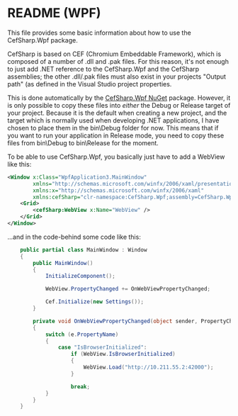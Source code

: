 # README (WPF)

This file provides some basic information about how to use the CefSharp.Wpf package.

CefSharp is based on CEF (Chromium Embeddable Framework), which is composed of a number of .dll and .pak files. For this reason, it's not enough to just add .NET reference to the CefSharp.Wpf and the CefSharp assemblies; the other .dll/.pak files must also exist in your projects "Output path" (as defined in the  Visual Studio project properties.

This is done automatically by the [CefSharp.Wpf NuGet](http://www.nuget.org/packages/CefSharp.Wpf/) package. However, it is only possible to copy these files into *either* the Debug or Release target of your project. Because it is the default when creating a new project, and the target which is normally used when developing .NET applications, I have chosen to place them in the bin\Debug folder for now. This means that if you want to run your application in Release mode, you need to copy these files from bin\Debug to bin\Release for the moment.

To be able to use CefSharp.Wpf, you basically just have to add a WebView like this:

``` xml
<Window x:Class="WpfApplication3.MainWindow"
        xmlns="http://schemas.microsoft.com/winfx/2006/xaml/presentation"
        xmlns:x="http://schemas.microsoft.com/winfx/2006/xaml"
        xmlns:cefSharp="clr-namespace:CefSharp.Wpf;assembly=CefSharp.Wpf" Title="MainWindow" Height="350" Width="525">
    <Grid>
        <cefSharp:WebView x:Name="WebView" />
    </Grid>
</Window>
```

...and in the code-behind some code like this:

``` csharp
    public partial class MainWindow : Window
    {
        public MainWindow()
        {
            InitializeComponent();

            WebView.PropertyChanged += OnWebViewPropertyChanged;

            Cef.Initialize(new Settings());
        }

        private void OnWebViewPropertyChanged(object sender, PropertyChangedEventArgs e)
        {
            switch (e.PropertyName)
            {
                case "IsBrowserInitialized":
                    if (WebView.IsBrowserInitialized)
                    {
                        WebView.Load("http://10.211.55.2:42000");
                    }

                    break;
            }
        }
    }
```
